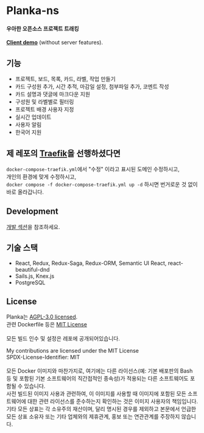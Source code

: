 # Planka-ns

#### 우아한 오픈소스 프로젝트 트래킹

[**Client demo**](https://plankanban.github.io/planka) (without server features).

## 기능

- 프로젝트, 보드, 목록, 카드, 라벨, 작업 만들기
- 카드 구성원 추가, 시간 추적, 마감일 설정, 첨부파일 추가, 코멘트 작성
- 카드 설명과 댓글에 마크다운 지원
- 구성원 및 라벨별로 필터링
- 프로젝트 배경 사용자 지정
- 실시간 업데이트
- 사용자 알림
- 한국어 지원

## 제 레포의 [Traefik](https://github.com/NavyStack/traefik)을 선행하셨다면

`docker-compose-traefik.yml`에서 "수정" 이라고 표시된 도메인 수정하시고, <br>
개인의 환경에 맞게 수정하시고, <br>
`docker compose -f docker-compose-traefik.yml up -d` 하시면 번거로운 것 없이 바로 올라갑니다.

## Development

[개발 섹션](https://docs.planka.cloud/docs/Development)을 참조하세요.

## 기술 스택

- React, Redux, Redux-Saga, Redux-ORM, Semantic UI React, react-beautiful-dnd
- Sails.js, Knex.js
- PostgreSQL

## License

Planka는 [AGPL-3.0 licensed](https://github.com/plankanban/planka/blob/master/LICENSE).
<br>
관련 Dockerfile 등은 [MIT License](https://github.com/NavyStack/planka-ns/blob/main/LICENSE)
<br><br>
모든 빌드 인수 및 설정은 레포에 공개되어있습니다.

My contributions are licensed under the MIT License
<br>
SPDX-License-Identifier: MIT
<br><br>
모든 Docker 이미지와 마찬가지로, 여기에는 다른 라이선스(예: 기본 배포판의 Bash 등 및 포함된 기본 소프트웨어의 직간접적인 종속성)가 적용되는 다른 소프트웨어도 포함될 수 있습니다.<br>
사전 빌드된 이미지 사용과 관련하여, 이 이미지를 사용할 때 이미지에 포함된 모든 소프트웨어에 대한 관련 라이선스를 준수하는지 확인하는 것은 이미지 사용자의 책임입니다.<br>
기타 모든 상표는 각 소유주의 재산이며, 달리 명시된 경우를 제외하고 본문에서 언급한 모든 상표 소유자 또는 기타 업체와의 제휴관계, 홍보 또는 연관관계를 주장하지 않습니다.
